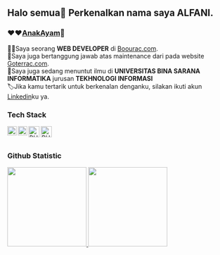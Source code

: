 ## Halo semua👋 Perkenalkan nama saya **ALFANI**.
### ❤️❤️[AnakAyam](https://www.instagram.com/divasr_im20/)🐣

:technologist:Saya seorang **WEB DEVELOPER** di [Boourac.com](https://boourac.com/).\
🔧Saya juga bertanggung jawab atas maintenance dari pada website [Goterrac.com](https://goterrac.com/).\
🎨Saya juga sedang menuntut ilmu di **UNIVERSITAS BINA SARANA INFORMATIKA** jurusan **TEKHNOLOGI INFORMASI**\
🏷️Jika kamu tertarik untuk berkenalan denganku, silakan ikuti akun [Linkedin](https://www.linkedin.com/in/alfani-ahmmadoel-haq-75640b249/)ku ya.
 
### Tech Stack
  <a href="#"><img align="left" alt="JavaScript" title="JavaScript" width="21px" src="https://upload.wikimedia.org/wikipedia/commons/9/99/Unofficial_JavaScript_logo_2.svg" /></a>
  <a href="https://reactjs.org/"><img align="left" alt="React" title="React" width="21px" src="https://cdn.worldvectorlogo.com/logos/react-2.svg" /></a>
  <a href="https://php.net/"><img align="left" alt="PHP" title="PHP" width="25px" src="https://cdn-icons-png.flaticon.com/512/5968/5968332.png" /></a>
  <a href="https://laravel.com/"><img align="left" alt="PHP" title="Laravel" width="25px" src="https://logospng.org/download/laravel/logo-laravel-1024.png" /></a>
  <br>
  <br>
  
### Github Statistic
<p align="left">
<a href="https://github.com/alfanidoelhaq">
  <img height="180em" src="https://github-readme-stats-eight-theta.vercel.app/api?username=alfanidoelhaq&show_icons=true&theme=algolia&include_all_commits=true&count_private=true"/>
  <img height="180em" src="https://github-readme-stats-eight-theta.vercel.app/api/top-langs/?username=dimasmds&layout=compact&langs_count=8&theme=algolia"/>
</a>
</p>

